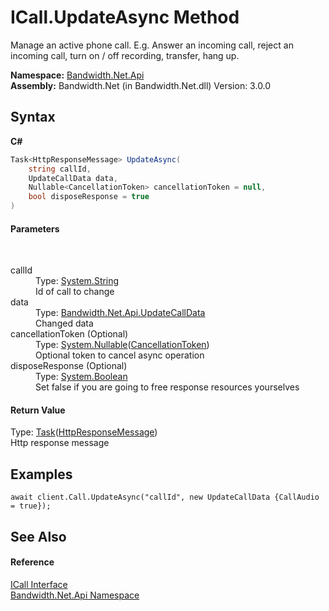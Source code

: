 ﻿# ICall.UpdateAsync Method 
 

Manage an active phone call. E.g. Answer an incoming call, reject an incoming call, turn on / off recording, transfer, hang up.

**Namespace:**&nbsp;<a href ="N_Bandwidth_Net_Api.md">Bandwidth.Net.Api</a><br />**Assembly:**&nbsp;Bandwidth.Net (in Bandwidth.Net.dll) Version: 3.0.0

## Syntax

**C#**<br />
``` C#
Task<HttpResponseMessage> UpdateAsync(
	string callId,
	UpdateCallData data,
	Nullable<CancellationToken> cancellationToken = null,
	bool disposeResponse = true
)
```


#### Parameters
&nbsp;<dl><dt>callId</dt><dd>Type: <a href="http://msdn2.microsoft.com/en-us/library/s1wwdcbf" target="_blank">System.String</a><br />Id of call to change</dd><dt>data</dt><dd>Type: <a href ="T_Bandwidth_Net_Api_UpdateCallData.md">Bandwidth.Net.Api.UpdateCallData</a><br />Changed data</dd><dt>cancellationToken (Optional)</dt><dd>Type: <a href="http://msdn2.microsoft.com/en-us/library/b3h38hb0" target="_blank">System.Nullable</a>(<a href="http://msdn2.microsoft.com/en-us/library/dd384802" target="_blank">CancellationToken</a>)<br />Optional token to cancel async operation</dd><dt>disposeResponse (Optional)</dt><dd>Type: <a href="http://msdn2.microsoft.com/en-us/library/a28wyd50" target="_blank">System.Boolean</a><br />Set false if you are going to free response resources yourselves</dd></dl>

#### Return Value
Type: <a href="http://msdn2.microsoft.com/en-us/library/dd321424" target="_blank">Task</a>(<a href="http://msdn2.microsoft.com/en-us/library/hh159046" target="_blank">HttpResponseMessage</a>)<br />Http response message

## Examples

```
await client.Call.UpdateAsync("callId", new UpdateCallData {CallAudio = true});
```


## See Also


#### Reference
<a href ="T_Bandwidth_Net_Api_ICall.md">ICall Interface</a><br /><a href ="N_Bandwidth_Net_Api.md">Bandwidth.Net.Api Namespace</a><br />